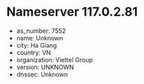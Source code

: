 # Nameserver 117.0.2.81

* as_number: 7552
* name: Unknown
* city: Ha Giang
* country: VN
* organization: Viettel Group
* version: UNKNOWN
* dnssec: Unknown
